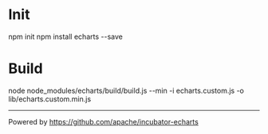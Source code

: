 
# Init
npm init
npm install echarts --save

# Build
node node_modules/echarts/build/build.js --min -i echarts.custom.js -o lib/echarts.custom.min.js

-----
Powered by https://github.com/apache/incubator-echarts 